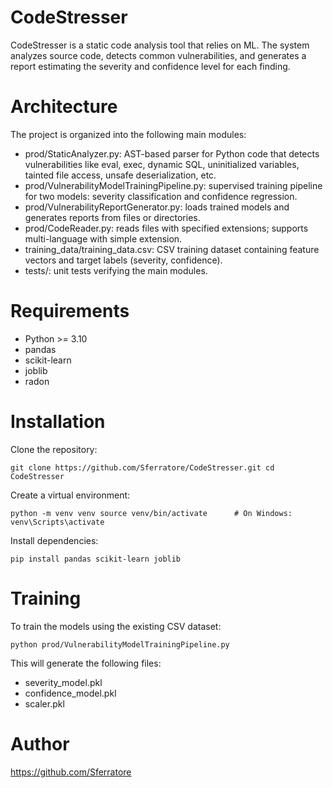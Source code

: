 # CodeStresser

CodeStresser is a static code analysis tool that relies on ML. The system analyzes source code, detects common vulnerabilities, and generates a report estimating the severity and confidence level for each finding.

# Architecture

The project is organized into the following main modules:

- prod/StaticAnalyzer.py: AST-based parser for Python code that detects vulnerabilities like eval, exec, dynamic SQL, uninitialized variables, tainted file access, unsafe deserialization, etc.
- prod/VulnerabilityModelTrainingPipeline.py: supervised training pipeline for two models: severity classification and confidence regression.
- prod/VulnerabilityReportGenerator.py: loads trained models and generates reports from files or directories.
- prod/CodeReader.py: reads files with specified extensions; supports multi-language with simple extension.
- training_data/training_data.csv: CSV training dataset containing feature vectors and target labels (severity, confidence).
- tests/: unit tests verifying the main modules.

# Requirements

- Python >= 3.10
- pandas
- scikit-learn
- joblib
- radon

# Installation

Clone the repository:

`git clone https://github.com/Sferratore/CodeStresser.git
cd CodeStresser`

Create a virtual environment:

`python -m venv venv
source venv/bin/activate      # On Windows: venv\Scripts\activate`

Install dependencies:

`pip install pandas scikit-learn joblib`

# Training

To train the models using the existing CSV dataset:

`python prod/VulnerabilityModelTrainingPipeline.py`

This will generate the following files:

- severity_model.pkl
- confidence_model.pkl
- scaler.pkl

# Author

https://github.com/Sferratore
